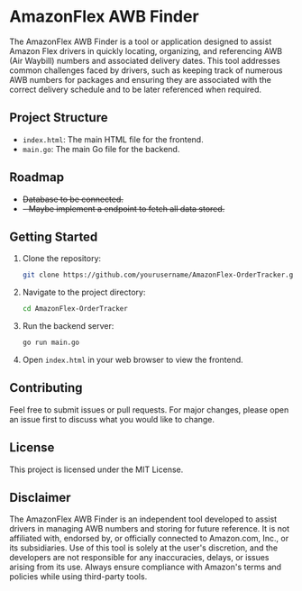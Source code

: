 # AmazonFlex AWB Finder

The AmazonFlex AWB Finder is a tool or application designed to assist Amazon Flex drivers in quickly locating, organizing, and referencing AWB (Air Waybill) numbers and associated delivery dates. This tool addresses common challenges faced by drivers, such as keeping track of numerous AWB numbers for packages and ensuring they are associated with the correct delivery schedule and to be later referenced when required.

## Project Structure

- `index.html`: The main HTML file for the frontend.
- `main.go`: The main Go file for the backend.

## Roadmap

- ~~Database to be connected.~~
- ~~- Maybe implement a endpoint to fetch all data stored.~~

## Getting Started

1. Clone the repository:

    ```sh
    git clone https://github.com/yourusername/AmazonFlex-OrderTracker.git
    ```

2. Navigate to the project directory:

    ```sh
    cd AmazonFlex-OrderTracker
    ```

3. Run the backend server:

    ```sh
    go run main.go
    ```

4. Open `index.html` in your web browser to view the frontend.

## Contributing

Feel free to submit issues or pull requests. For major changes, please open an issue first to discuss what you would like to change.

## License

This project is licensed under the MIT License.

## Disclaimer

The AmazonFlex AWB Finder is an independent tool developed to assist drivers in managing AWB numbers and storing for future reference. It is not affiliated with, endorsed by, or officially connected to Amazon.com, Inc., or its subsidiaries. Use of this tool is solely at the user's discretion, and the developers are not responsible for any inaccuracies, delays, or issues arising from its use. Always ensure compliance with Amazon's terms and policies while using third-party tools.

